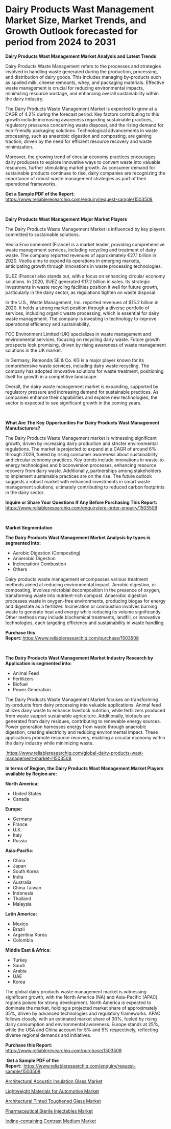 <p><h1>Dairy Products Wast Management Market Size, Market Trends, and Growth Outlook forecasted for period from 2024 to 2031</h1></p><p><strong>Dairy Products Wast Management Market Analysis and Latest Trends</strong></p>
<p><p>Dairy Products Waste Management refers to the processes and strategies involved in handling waste generated during the production, processing, and distribution of dairy goods. This includes managing by-products such as spoiled milk, cheese remnants, whey, and packaging materials. Effective waste management is crucial for reducing environmental impacts, minimizing resource wastage, and enhancing overall sustainability within the dairy industry.</p><p>The Dairy Products Waste Management Market is expected to grow at a CAGR of 4.2% during the forecast period. Key factors contributing to this growth include increasing awareness regarding sustainable practices, regulatory pressures concerning waste disposal, and the rising demand for eco-friendly packaging solutions. Technological advancements in waste processing, such as anaerobic digestion and composting, are gaining traction, driven by the need for efficient resource recovery and waste minimization.</p><p>Moreover, the growing trend of circular economy practices encourages dairy producers to explore innovative ways to convert waste into valuable resources, further stimulating market growth. As consumer demand for sustainable products continues to rise, dairy companies are recognizing the importance of robust waste management strategies as part of their operational frameworks.</p></p>
<p><strong>Get a Sample PDF of the Report:&nbsp;</strong> <a href="https://www.reliableresearchiq.com/enquiry/request-sample/1503508?utm_campaign=904&utm_medium=2&utm_source=Github&utm_content=ia&utm_term=08122024&utm_id=dairy-products-wast-management">https://www.reliableresearchiq.com/enquiry/request-sample/1503508</a></p>
<p>&nbsp;</p>
<p><strong>Dairy Products Wast Management Major Market Players</strong></p>
<p><p>The Dairy Products Waste Management Market is influenced by key players committed to sustainable solutions. </p><p>Veolia Environnement (France) is a market leader, providing comprehensive waste management services, including recycling and treatment of dairy waste. The company reported revenues of approximately €27.1 billion in 2020. Veolia aims to expand its operations in emerging markets, anticipating growth through innovations in waste processing technologies.</p><p>SUEZ (France) also stands out, with a focus on enhancing circular economy solutions. In 2020, SUEZ generated €17.2 billion in sales. Its strategic investments in waste recycling facilities position it well for future growth, particularly in the dairy sector, as regulations tighten on waste disposal.</p><p>In the U.S., Waste Management, Inc. reported revenues of $15.2 billion in 2020. It holds a strong market position through a diverse portfolio of services, including organic waste processing, which is essential for dairy waste management. The company is investing in technology to improve operational efficiency and sustainability.</p><p>FCC Environment Limited (UK) specializes in waste management and environmental services, focusing on recycling dairy waste. Future growth prospects look promising, driven by rising awareness of waste management solutions in the UK market.</p><p>In Germany, Remondis SE & Co. KG is a major player known for its comprehensive waste services, including dairy waste recycling. The company has adopted innovative solutions for waste treatment, positioning itself for growth in a competitive landscape.</p><p>Overall, the dairy waste management market is expanding, supported by regulatory pressure and increasing demand for sustainable practices. As companies enhance their capabilities and explore new technologies, the sector is expected to see significant growth in the coming years.</p></p>
<p>&nbsp;</p>
<p><strong>What Are The Key Opportunities For Dairy Products Wast Management Manufacturers?</strong></p>
<p><p>The Dairy Products Waste Management market is witnessing significant growth, driven by increasing dairy production and stricter environmental regulations. The market is projected to expand at a CAGR of around 6% through 2028, fueled by rising consumer awareness about sustainability and circular economy practices. Key trends include innovations in waste-to-energy technologies and bioconversion processes, enhancing resource recovery from dairy waste. Additionally, partnerships among stakeholders to implement sustainable practices are on the rise. The future outlook suggests a robust market with enhanced investments in smart waste management solutions, ultimately contributing to reduced carbon footprints in the dairy sector.</p></p>
<p><strong>Inquire or Share Your Questions If Any Before Purchasing This Report:</strong> <a href="https://www.reliableresearchiq.com/enquiry/pre-order-enquiry/1503508?utm_campaign=904&utm_medium=2&utm_source=Github&utm_content=ia&utm_term=08122024&utm_id=dairy-products-wast-management">https://www.reliableresearchiq.com/enquiry/pre-order-enquiry/1503508</a></p>
<p>&nbsp;</p>
<p><strong>Market Segmentation</strong></p>
<p><strong>The Dairy Products Wast Management Market Analysis by types is segmented into:</strong></p>
<p><ul><li>Aerobic Digestion (Composting)</li><li>Anaerobic Digestion</li><li>Incineration/ Combustion</li><li>Others</li></ul></p>
<p><p>Dairy products waste management encompasses various treatment methods aimed at reducing environmental impact. Aerobic digestion, or composting, involves microbial decomposition in the presence of oxygen, transforming waste into nutrient-rich compost. Anaerobic digestion processes waste in oxygen-free environments, producing biogas for energy and digestate as a fertilizer. Incineration or combustion involves burning waste to generate heat and energy while reducing its volume significantly. Other methods may include biochemical treatments, landfill, or innovative technologies, each targeting efficiency and sustainability in waste handling.</p></p>
<p><strong>Purchase this Report:&nbsp;</strong><a href="https://www.reliableresearchiq.com/purchase/1503508?utm_campaign=904&utm_medium=2&utm_source=Github&utm_content=ia&utm_term=08122024&utm_id=dairy-products-wast-management">https://www.reliableresearchiq.com/purchase/1503508</a></p>
<p>&nbsp;</p>
<p><strong>The Dairy Products Wast Management Market Industry Research by Application is segmented into:</strong></p>
<p><ul><li>Animal Feed</li><li>Fertilizers</li><li>Biofuel</li><li>Power Generation</li></ul></p>
<p><p>The Dairy Products Waste Management Market focuses on transforming by-products from dairy processing into valuable applications. Animal feed utilizes dairy waste to enhance livestock nutrition, while fertilizers produced from waste support sustainable agriculture. Additionally, biofuels are generated from dairy residues, contributing to renewable energy sources. Power generation harnesses energy from waste through anaerobic digestion, creating electricity and reducing environmental impact. These applications promote resource recovery, enabling a circular economy within the dairy industry while minimizing waste.</p></p>
<p><a href="https://www.reliableresearchiq.com/global-dairy-products-wast-management-market-r1503508?utm_campaign=904&utm_medium=2&utm_source=Github&utm_content=ia&utm_term=08122024&utm_id=dairy-products-wast-management">&nbsp;https://www.reliableresearchiq.com/global-dairy-products-wast-management-market-r1503508</a></p>
<p><strong>In terms of Region, the Dairy Products Wast Management Market Players available by Region are:</strong></p>
<p>
    <p> <strong> North America: </strong>
        <ul>
            <li>United States</li>
            <li>Canada</li>
        </ul>
        </p> 
    <p> <strong> Europe: </strong>
        <ul>
            <li>Germany</li>
            <li>France</li>
            <li>U.K.</li>
            <li>Italy</li>
            <li>Russia</li>
        </ul>
        </p> 
    <p> <strong> Asia-Pacific: </strong>
        <ul>
            <li>China</li>
            <li>Japan</li>
            <li>South Korea</li>
            <li>India</li>
            <li>Australia</li>
            <li>China Taiwan</li>
            <li>Indonesia</li>
            <li>Thailand</li>
            <li>Malaysia</li>
        </ul>
        </p> 
    <p> <strong> Latin America: </strong>
        <ul>
            <li>Mexico</li>
            <li>Brazil</li>
            <li>Argentina Korea</li>
            <li>Colombia</li>
        </ul>
        </p> 
    <p> <strong> Middle East & Africa: </strong>
        <ul>
            <li>Turkey</li>
            <li>Saudi</li>
            <li>Arabia</li>
            <li>UAE</li>
            <li>Korea</li>
        </ul>
    </p>
    </p>
<p><p>The global dairy products waste management market is witnessing significant growth, with the North America (NA) and Asia-Pacific (APAC) regions poised for strong development. North America is expected to dominate the market, holding a projected market share of approximately 35%, driven by advanced technologies and regulatory frameworks. APAC follows closely, with an estimated market share of 30%, fueled by rising dairy consumption and environmental awareness. Europe stands at 25%, while the USA and China account for 5% and 5% respectively, reflecting diverse regional demands and initiatives.</p></p>
<p><strong>Purchase this Report: </strong><a href="https://www.reliableresearchiq.com/purchase/1503508?utm_campaign=904&utm_medium=2&utm_source=Github&utm_content=ia&utm_term=08122024&utm_id=dairy-products-wast-management">https://www.reliableresearchiq.com/purchase/1503508</a></p>
<p>&nbsp;<strong>Get a Sample PDF of the Report:&nbsp;&nbsp;</strong><a href="https://www.reliableresearchiq.com/enquiry/request-sample/1503508?utm_campaign=904&utm_medium=2&utm_source=Github&utm_content=ia&utm_term=08122024&utm_id=dairy-products-wast-management">https://www.reliableresearchiq.com/enquiry/request-sample/1503508</a></p>
<p><strong></strong></p>
<p><p><a href="https://www.linkedin.com/pulse/architectural-acoustic-insulation-glass-market-trend-analysis-boe1e?utm_campaign=904&utm_medium=2&utm_source=Github&utm_content=ia&utm_term=08122024&utm_id=dairy-products-wast-management">Architectural Acoustic Insulation Glass Market</a></p><p><a href="https://www.linkedin.com/pulse/market-analysis-lightweight-materials-automotive-markets-q7wze?utm_campaign=904&utm_medium=2&utm_source=Github&utm_content=ia&utm_term=08122024&utm_id=dairy-products-wast-management">Lightweight Materials for Automotive Market</a></p><p><a href="https://www.linkedin.com/pulse/exploring-architectural-tinted-toughened-glass-market-dynamics-lm2oe?utm_campaign=904&utm_medium=2&utm_source=Github&utm_content=ia&utm_term=08122024&utm_id=dairy-products-wast-management">Architectural Tinted Toughened Glass Market</a></p><p><a href="https://www.linkedin.com/pulse/pharmaceutical-sterile-injectables-market-outlook-current-assessment-wch0e?utm_campaign=904&utm_medium=2&utm_source=Github&utm_content=ia&utm_term=08122024&utm_id=dairy-products-wast-management">Pharmaceutical Sterile Injectables Market</a></p><p><a href="https://www.linkedin.com/pulse/compreh-proposis-fbaif?utm_campaign=904&utm_medium=2&utm_source=Github&utm_content=ia&utm_term=08122024&utm_id=dairy-products-wast-management">Iodine-containing Contrast Medium Market</a></p></p>